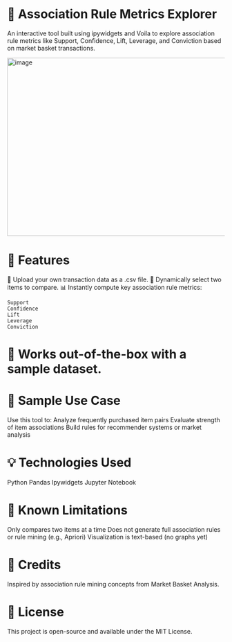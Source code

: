 # 🧠 Association Rule Metrics Explorer
An interactive tool built using ipywidgets and Voila to explore association rule metrics like Support, Confidence, Lift, Leverage, and Conviction based on market basket transactions.

<img width="567" height="411" alt="image" src="https://github.com/user-attachments/assets/5779531e-2a1c-4cd5-9ef5-6b9930d6d251" />

# 🚀 Features
  📂 Upload your own transaction data as a .csv file.
  🔽 Dynamically select two items to compare.
  📊 Instantly compute key association rule metrics:

    Support
    Confidence
    Lift
    Leverage
    Conviction

# 🧪 Works out-of-the-box with a sample dataset.

# 📝 Sample Use Case
  Use this tool to:
  Analyze frequently purchased item pairs
  Evaluate strength of item associations
  Build rules for recommender systems or market analysis

# 💡 Technologies Used
Python
Pandas
Ipywidgets
Jupyter Notebook

# 📌 Known Limitations
Only compares two items at a time
Does not generate full association rules or rule mining (e.g., Apriori)
Visualization is text-based (no graphs yet)

# 🙌 Credits
Inspired by association rule mining concepts from Market Basket Analysis.

# 📄 License
This project is open-source and available under the MIT License.


